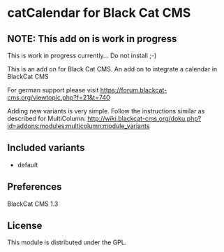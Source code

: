 catCalendar for Black Cat CMS
===============================


## NOTE: This add on is work in progress
This is work in progress currently... Do not install ;-)

This is an add on for Black Cat CMS.
An add on to integrate a calendar in BlackCat CMS

For german support please visit https://forum.blackcat-cms.org/viewtopic.php?f=21&t=740

Adding new variants is very simple. Follow the instructions similar as described for MultiColumn:
http://wiki.blackcat-cms.org/doku.php?id=addons:modules:multicolumn:module_variants

## Included variants
- default

## Preferences
BlackCat CMS 1.3

## License
This module is distributed under the GPL.